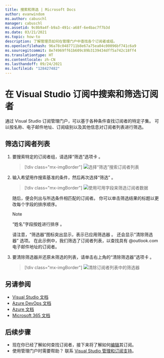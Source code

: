 ```yaml
---
title: 搜索和筛选 | Microsoft Docs
author: evanwindom
ms.author: cabuschl
manager: cabuschl
ms.assetid: 9c0b9a4f-b9a3-491c-a68f-6e4bac7f7b3d
ms.date: 03/21/2021
ms.topic: how-to
description: 了解管理员如何在管理门户中查找各个订阅者或组。
ms.openlocfilehash: 96a78c0487711b8e67a75ea04c00096bf741c6a9
ms.sourcegitcommit: 8e74969ff61b609c89b3139434dff5a742c18ff4
ms.translationtype: HT
ms.contentlocale: zh-CN
ms.lasthandoff: 09/24/2021
ms.locfileid: "128427482"
---
```

# <a name="search-and-filter-subscribers-in-visual-studio-subscriptions"></a>在 Visual Studio 订阅中搜索和筛选订阅者
通过 Visual Studio 订阅管理门户，可以基于各种条件查找订阅者的特定子集。 可以按名称、电子邮件地址、订阅级别以及其他信息对订阅者列表进行筛选。

## <a name="to-filter-the-subscriber-list"></a>筛选订阅者列表
1. 要搜索特定的订阅者组，请选择“筛选”选项卡  。
   > [!div class="mx-imgBorder"]
   > ![选择“筛选”搜索订阅者列表](_img/search-filter/filter-list.png "单击“筛选器”，输入条件以限制显示的订阅。")

2. 输入希望用作搜索基准的条件，然后再次选择“筛选”  。
   > [!div class="mx-imgBorder"]
   > ![使用可用字段来筛选订阅者数据](media/filter-subscribers.png "在各种字段中输入值，以限制搜索结果。例如，可以搜索“@contoso”以返回包含 @contoso com 电子邮件地址的所有订阅者的列表。")

   随后，便会列出与所选条件相匹配的订阅者。  你可以单击筛选结果的标题以更改每个字段的排序顺序。  
   > [!NOTE]
   > “姓名”字段按姓进行排序  。

   请注意，“筛选器”图标突出显示，表示已应用筛选器  。  还会显示“清除筛选器”  选项。 在此示例中，我们筛选了订阅者列表，以查找具有 @outlook.com 电子邮件地址的订阅者。 

3. 要清除筛选器并还原未筛选的列表，请单击右上角的“清除筛选器”选项卡  。 
   > [!div class="mx-imgBorder"]
   > ![清除订阅者列表中的筛选器](_img/search-filter/clear-filter.png "单击“清除筛选器”以删除筛选器，然后继续查看所有已分配的订阅。")

## <a name="see-also"></a>另请参阅
- [Visual Studio 文档](/visualstudio/)
- [Azure DevOps 文档](/azure/devops/)
- [Azure 文档](/azure/)
- [Microsoft 365 文档](/microsoft-365/)

## <a name="next-steps"></a>后续步骤
- 现在你已经了解如何查找订阅者，接下来将了解如何[编辑](edit-license.md)其订阅。
- 使用管理门户时需要帮助？  联系 [Visual Studio 管理和订阅支持](https://aka.ms/vsadminhelp)。
